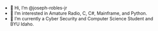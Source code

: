 - 👋 Hi, I’m @joseph-robles-jr
- 👀 I’m interested in Amature Radio, C, C#, Mainframe, and Python.
- 🌱 I’m currently a Cyber Security and Computer Science Student and BYU Idaho.
<!---
joseph-robles-jr/joseph-robles-jr is a ✨ special ✨ repository because its `README.md` (this file) appears on your GitHub profile.
You can click the Preview link to take a look at your changes.
--->
